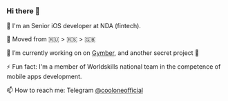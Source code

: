 ### Hi there 👋

📱 I'm an Senior iOS developer at NDA (fintech).

🛫 Moved from 🇷🇺 > 🇷🇸 > 🇬🇧

🔭 I’m currently working on on [Gymber](https://github.com/GymberClub), and another secret project 🤫

⚡ Fun fact: I'm a member of Worldskills national team in the competence of mobile apps development.

📫 How to reach me: Telegram [@cooloneofficial](https://t.me/cooloneofficial)

